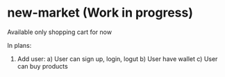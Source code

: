 # new-market (Work in progress)

Available only shopping cart for now

In plans:
1) Add user:
  a) User can sign up, login, logut
  b) User have wallet
  c) User can buy products
